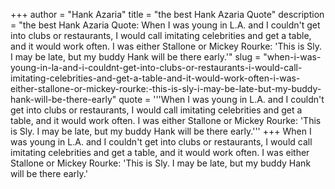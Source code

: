 +++
author = "Hank Azaria"
title = "the best Hank Azaria Quote"
description = "the best Hank Azaria Quote: When I was young in L.A. and I couldn't get into clubs or restaurants, I would call imitating celebrities and get a table, and it would work often. I was either Stallone or Mickey Rourke: 'This is Sly. I may be late, but my buddy Hank will be there early.'"
slug = "when-i-was-young-in-la-and-i-couldnt-get-into-clubs-or-restaurants-i-would-call-imitating-celebrities-and-get-a-table-and-it-would-work-often-i-was-either-stallone-or-mickey-rourke:-this-is-sly-i-may-be-late-but-my-buddy-hank-will-be-there-early"
quote = '''When I was young in L.A. and I couldn't get into clubs or restaurants, I would call imitating celebrities and get a table, and it would work often. I was either Stallone or Mickey Rourke: 'This is Sly. I may be late, but my buddy Hank will be there early.'''
+++
When I was young in L.A. and I couldn't get into clubs or restaurants, I would call imitating celebrities and get a table, and it would work often. I was either Stallone or Mickey Rourke: 'This is Sly. I may be late, but my buddy Hank will be there early.'
